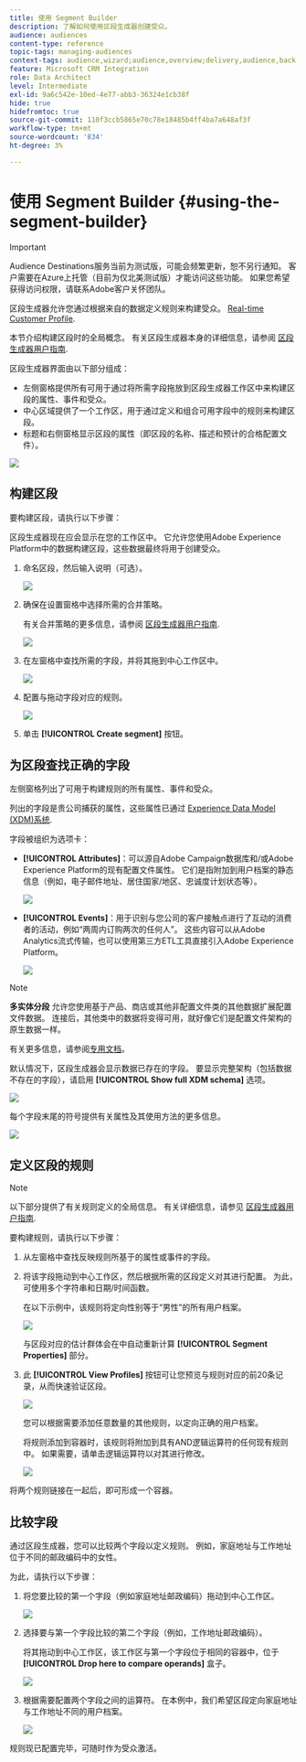 ```yaml
---
title: 使用 Segment Builder
description: 了解如何使用区段生成器创建受众。
audience: audiences
content-type: reference
topic-tags: managing-audiences
context-tags: audience,wizard;audience,overview;delivery,audience,back
feature: Microsoft CRM Integration
role: Data Architect
level: Intermediate
exl-id: 9a6c542e-10ed-4e77-abb3-36324e1cb38f
hide: true
hidefromtoc: true
source-git-commit: 110f3ccb5865e70c78e18485b4ff4ba7a648af3f
workflow-type: tm+mt
source-wordcount: '834'
ht-degree: 3%

---
```


# 使用 Segment Builder {#using-the-segment-builder}

>[!IMPORTANT]
>
>Audience Destinations服务当前为测试版，可能会频繁更新，恕不另行通知。 客户需要在Azure上托管（目前为仅北美测试版）才能访问这些功能。 如果您希望获得访问权限，请联系Adobe客户关怀团队。

区段生成器允许您通过根据来自的数据定义规则来构建受众。 [Real-time Customer Profile](https://experienceleague.adobe.com/docs/experience-platform/profile/home.html).

本节介绍构建区段时的全局概念。 有关区段生成器本身的详细信息，请参阅 [区段生成器用户指南](https://experienceleague.adobe.com/docs/experience-platform/segmentation/ui/overview.html).

区段生成器界面由以下部分组成：

* 左侧窗格提供所有可用于通过将所需字段拖放到区段生成器工作区中来构建区段的属性、事件和受众。
* 中心区域提供了一个工作区，用于通过定义和组合可用字段中的规则来构建区段。
* 标题和右侧窗格显示区段的属性（即区段的名称、描述和预计的合格配置文件）。

![](assets/aep_audiences_interface.png)

## 构建区段

要构建区段，请执行以下步骤：

区段生成器现在应会显示在您的工作区中。 它允许您使用Adobe Experience Platform中的数据构建区段，这些数据最终将用于创建受众。

1. 命名区段，然后输入说明（可选）。

   ![](assets/aep_audiences_creation_edit_name.png)

1. 确保在设置窗格中选择所需的合并策略。

   有关合并策略的更多信息，请参阅 [区段生成器用户指南](https://experienceleague.adobe.com/docs/experience-platform/segmentation/ui/overview.html).

   ![](assets/aep_audiences_mergepolicy.png)

1. 在左窗格中查找所需的字段，并将其拖到中心工作区中。

   ![](assets/aep_audiences_dragfield.png)

1. 配置与拖动字段对应的规则。

   ![](assets/aep_audiences_configure_rules.png)

1. 单击 **[!UICONTROL Create segment]** 按钮。

## 为区段查找正确的字段

左侧窗格列出了可用于构建规则的所有属性、事件和受众。

列出的字段是贵公司捕获的属性，这些属性已通过 [Experience Data Model (XDM)系统](https://experienceleague.adobe.com/docs/experience-platform/xdm/home.html).

字段被组织为选项卡：

* **[!UICONTROL Attributes]**：可以源自Adobe Campaign数据库和/或Adobe Experience Platform的现有配置文件属性。 它们是指附加到用户档案的静态信息（例如，电子邮件地址、居住国家/地区、忠诚度计划状态等）。

  ![](assets/aep_audiences_attributestab.png)

* **[!UICONTROL Events]**：用于识别与您公司的客户接触点进行了互动的消费者的活动，例如“两周内订购两次的任何人”。 这些内容可以从Adobe Analytics流式传输，也可以使用第三方ETL工具直接引入Adobe Experience Platform。

  ![](assets/aep_audiences_eventstab.png)

>[!NOTE]
>
>**多实体分段** 允许您使用基于产品、商店或其他非配置文件类的其他数据扩展配置文件数据。 连接后，其他类中的数据将变得可用，就好像它们是配置文件架构的原生数据一样。
>
>有关更多信息，请参阅[专用文档](https://experienceleague.adobe.com/docs/experience-platform/segmentation/multi-entity-segmentation.html)。

默认情况下，区段生成器会显示数据已存在的字段。 要显示完整架构（包括数据不存在的字段），请启用 **[!UICONTROL Show full XDM schema]** 选项。

![](assets/aep_audiences_populatedfields.png)

每个字段末尾的符号提供有关属性及其使用方法的更多信息。

![](assets/aep_audiences_isymbol.png)

## 定义区段的规则

>[!NOTE]
>
>以下部分提供了有关规则定义的全局信息。 有关详细信息，请参见 [区段生成器用户指南](https://experienceleague.adobe.com/docs/experience-platform/segmentation/ui/overview.html).

要构建规则，请执行以下步骤：

1. 从左窗格中查找反映规则所基于的属性或事件的字段。

1. 将该字段拖动到中心工作区，然后根据所需的区段定义对其进行配置。 为此，可使用多个字符串和日期/时间函数。

   在以下示例中，该规则将定向性别等于“男性”的所有用户档案。

   ![](assets/aep_audiences_malegender.png)

   与区段对应的估计群体会在中自动重新计算 **[!UICONTROL Segment Properties]** 部分。

1. 此 **[!UICONTROL View Profiles]** 按钮可让您预览与规则对应的前20条记录，从而快速验证区段。

   ![](assets/aep_audiences_samplepreview.png)

   您可以根据需要添加任意数量的其他规则，以定向正确的用户档案。

   将规则添加到容器时，该规则将附加到具有AND逻辑运算符的任何现有规则中。 如果需要，请单击逻辑运算符以对其进行修改。

   ![](assets/aep_audiences_andoperator.png)

将两个规则链接在一起后，即可形成一个容器。

## 比较字段

通过区段生成器，您可以比较两个字段以定义规则。 例如，家庭地址与工作地址位于不同的邮政编码中的女性。

为此，请执行以下步骤：

1. 将您要比较的第一个字段（例如家庭地址邮政编码）拖动到中心工作区。

   ![](assets/aep_audiences_comparing_1.png)

1. 选择要与第一个字段比较的第二个字段（例如，工作地址邮政编码）。

   将其拖动到中心工作区，该工作区与第一个字段位于相同的容器中，位于 **[!UICONTROL Drop here to compare operands]** 盒子。

   ![](assets/aep_audiences_comparing_2.png)

1. 根据需要配置两个字段之间的运算符。 在本例中，我们希望区段定向家庭地址与工作地址不同的用户档案。

   ![](assets/aep_audiences_comparing_3.png)

规则现已配置完毕，可随时作为受众激活。
